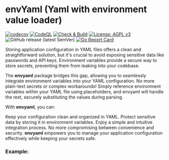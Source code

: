 # envYaml (Yaml with environment value loader)
[![codecov](https://codecov.io/github/yuseferi/envyaml/branch/codecov-integration/graph/badge.svg?token=64IHXT3ROF)](https://codecov.io/github/yuseferi/envyaml)
[![CodeQL](https://github.com/yuseferi/envyaml/actions/workflows/github-code-scanning/codeql/badge.svg)](https://github.com/yuseferi/envyaml/actions/workflows/github-code-scanning/codeql)
[![Check & Build](https://github.com/yuseferi/envyaml/actions/workflows/ci.yml/badge.svg)](https://github.com/yuseferi/envyaml/actions/workflows/ci.yml)
[![License: AGPL v3](https://img.shields.io/badge/License-AGPL_v3-blue.svg)](https://www.gnu.org/licenses/agpl-3.0)
![GitHub release (latest SemVer)](https://img.shields.io/github/v/release/yuseferi/envyaml)
[![Go Report Card](https://goreportcard.com/badge/github.com/yuseferi/envyaml)](https://goreportcard.com/report/github.com/yuseferi/envyaml)


Storing application configuration in YAML files offers a clean and straightforward solution, but it's crucial to avoid exposing sensitive data like passwords and API keys. Environment variables provide a secure way to store secrets, preventing them from leaking into your codebase.

The **envyaml** package bridges this gap, allowing you to seamlessly integrate environment variables into your YAML configuration. No more plain-text secrets or complex workarounds! Simply reference environment variables within your YAML file using placeholders, and envyaml will handle the rest, securely substituting the values during parsing.

With **envyaml**, you can:

Keep your configuration clean and organized in YAML.
Protect sensitive data by storing it in environment variables.
Enjoy a simple and intuitive integration process.
No more compromising between convenience and security.  **envyaml** empowers you to manage your application configuration effectively while keeping your secrets safe.

### Example:
```go

```

